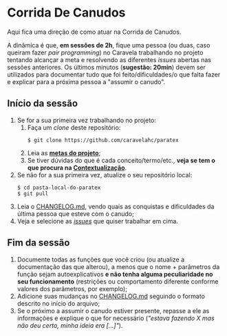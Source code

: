 Corrida De Canudos
==================

Aqui fica uma direção de como atuar na Corrida de Canudos.

A dinâmica é que, **em sessões de 2h**, fique uma pessoa (ou duas, caso queiram
fazer _pair programming_) no Caravela trabalhando no projeto tentando alcançar
a meta e resolvendo as diferentes _issues_ abertas nas sessões anteriores. Os
últimos minutos (**sugestão: 20min**) devem ser utilizados para documentar tudo
que foi feito/dificuldades/o que falta fazer e explicar para a próxima pessoa a
"assumir o canudo".

Início da sessão
----------------

1. Se for a sua primeira vez trabalhando no projeto:
   1. Faça um _clone_ deste repositório:
      ```console
      $ git clone https://github.com/caravelahc/paratex
      ```
   2. Leia as **[metas do projeto](README.md#Metas)**;
   3. Se tiver dúvidas do que é cada conceito/termo/etc., **veja se tem o que
      procura na [Contextualização](README.md#Contextualização)**.
2. Se não for a sua primeira vez, atualize o seu repositório local:
   ```console
   $ cd pasta-local-do-paratex
   $ git pull
   ```
3. Leia o [CHANGELOG.md](CHANGELOG.md), vendo quais as conquistas e
   dificuldades da última pessoa que esteve com o canudo;
4. Veja e selecione as _[issues](https://github.com/caravelahc/paratex/issues)_
   que quiser trabalhar em cima.

Fim da sessão
-------------

1. Documente todas as funções que você criou (ou atualize a documentação das
   que alterou), a menos que o nome + parâmetros da função sejam
   autoexplicativos **e não tenha alguma peculiaridade no seu funcionamento**
   (restrições ou comportamento diferente conforme valores dos parâmetros, por
   exemplo);
2. Adicione suas mudanças no [CHANGELOG.md](CHANGELOG.md) seguindo o formato
   descrito no início do arquivo;
3. Se o próximo a assumir o canudo estiver presente, repasse a ele as
   informações e explique o que for necessário (_"estava fazendo X mas não deu
   certo, minha ideia era [...]"_).
